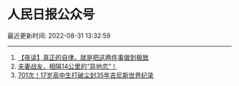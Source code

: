 # 人民日报公众号

最近更新时间: 2022-08-31 13:32:59

--- 
1. [【夜读】真正的自律，就是把这两件事做到极致](https://mp.weixin.qq.com/s/NqfQ_uMHoK7mJSZEo_YJGA) 
2. [夫妻战友，相隔14公里的“异地恋”！](https://mp.weixin.qq.com/s/vZW5Kg8u5Hb4rDq6XTStxw) 
3. [701次！17岁高中生打破尘封35年吉尼斯世界纪录](https://mp.weixin.qq.com/s/_Ygu4a3PEmNbKRgPKYc8cg) 
